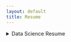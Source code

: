 ```yaml
---
layout: default
title: Resume
---
```


<details class="pdf-toggle fade-up">
<summary>
<span class="summary-text">
Data Science Resume
</span>
</summary>
<div class="pdf-container">
<iframe src="/assets/pdfs/Data Science Resume.pdf"></iframe>
</div>
</details>